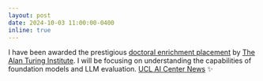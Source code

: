 ```yaml
---
layout: post
date: 2024-10-03 11:00:00-0400
inline: true
---
```


I have been awarded the prestigious <a href="https://www.turing.ac.uk/people/doctoral-students/hossein-rahmani">doctoral enrichment placement</a> by <a href="https://www.turing.ac.uk/">The Alan Turing Institute</a>. I will be focusing on understanding the capabilities of foundation models and LLM evaluation. <a href="https://www.ucl.ac.uk/foundational-ai-cdt/news/2024/sep/two-foundational-artificial-intelligence-cdt-students-awarded-places-turing-enrichment">UCL AI Center News</a> :sparkles: